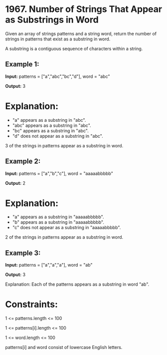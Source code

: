# 1967. Number of Strings That Appear as Substrings in Word

Given an array of strings patterns and a string word, return the number of strings in patterns that exist as a substring in word.

A substring is a contiguous sequence of characters within a string.

 

## Example 1:

**Input:** patterns = ["a","abc","bc","d"], word = "abc"

**Output:** 3

# Explanation:

- "a" appears as a substring in "abc".
- "abc" appears as a substring in "abc".
- "bc" appears as a substring in "abc".
- "d" does not appear as a substring in "abc".
  
3 of the strings in patterns appear as a substring in word.

## Example 2:

**Input:** patterns = ["a","b","c"], word = "aaaaabbbbb"

**Output:** 2

# Explanation:
- "a" appears as a substring in "aaaaabbbbb".
- "b" appears as a substring in "aaaaabbbbb".
- "c" does not appear as a substring in "aaaaabbbbb".
  
2 of the strings in patterns appear as a substring in word.

## Example 3:

**Input:** patterns = ["a","a","a"], word = "ab"

**Output:** 3

Explanation: Each of the patterns appears as a substring in word "ab".
 

# Constraints:

1 <= patterns.length <= 100

1 <= patterns[i].length <= 100

1 <= word.length <= 100

patterns[i] and word consist of lowercase English letters.
